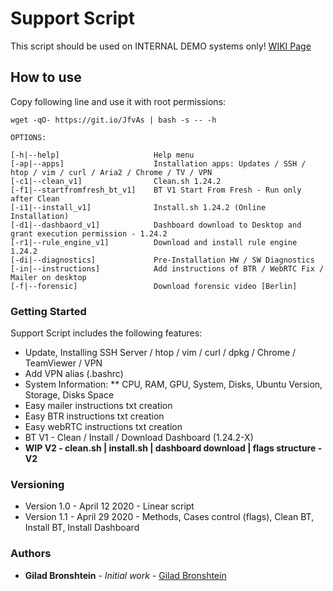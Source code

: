# Support Script

This script should be used on INTERNAL DEMO systems only!
[WIKI Page](https://anyvision.atlassian.net/wiki/spaces/SUPPORT/pages/1604159099/Support+Script+-+INTERNAL+ONLY)

## How to use

Copy following line and use it with root permissions:

```
wget -qO- https://git.io/JfvAs | bash -s -- -h
```
```
OPTIONS:

[-h|--help]                     Help menu
[-ap|--apps]                    Installation apps: Updates / SSH / htop / vim / curl / Aria2 / Chrome / TV / VPN
[-c1|--clean_v1]                Clean.sh 1.24.2
[-f1|--startfromfresh_bt_v1]    BT V1 Start From Fresh - Run only after Clean
[-i1|--install_v1]              Install.sh 1.24.2 (Online Installation)
[-d1|--dashbaord_v1]            Dashboard download to Desktop and grant execution permission - 1.24.2
[-r1|--rule_engine_v1]          Download and install rule engine 1.24.2
[-di|--diagnostics]             Pre-Installation HW / SW Diagnostics
[-in|--instructions]            Add instructions of BTR / WebRTC Fix / Mailer on desktop
[-f|--forensic]                 Download forensic video [Berlin]
```
### Getting Started

Support Script includes the following features:
* Update, Installing SSH Server / htop / vim / curl / dpkg / Chrome / TeamViewer / VPN
* Add VPN alias (.bashrc)
* System Information: 
** CPU, RAM, GPU, System, Disks, Ubuntu Version, Storage, Disks Space
* Easy mailer instructions txt creation 
* Easy BTR instructions txt creation
* Easy webRTC instructions txt creation
* BT V1 - Clean / Install / Download Dashboard (1.24.2-X)
* **WIP V2 - clean.sh | install.sh | dashboard download | flags structure - V2**

### Versioning

* Version 1.0 - April 12 2020 - Linear script
* Version 1.1 - April 29 2020 - Methods, Cases control (flags), Clean BT, Install BT, Install Dashboard

### Authors

* **Gilad Bronshtein** - *Initial work* - [Gilad Bronshtein](https://github.com/gbronshtein-anyvision)
